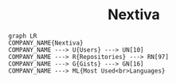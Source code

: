 <h1 align="center">Nextiva</h1>

```mermaid
graph LR
COMPANY_NAME{Nextiva}
COMPANY_NAME ---> U{Users} ---> UN[10]
COMPANY_NAME ---> R{Repositories} ---> RN[97]
COMPANY_NAME ---> G{Gists} ---> GN[16]
COMPANY_NAME ---> ML{Most Used<br>Languages}
```
